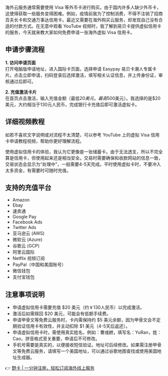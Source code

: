 海外云服务通常需要使用 Visa 等外币卡进行购买。由于国内许多人缺少外币卡，这使得获取一些服务变得困难。例如，疫情前我为了控制消费，不得不注销了招商百夫长卡和交通万事达信用卡。最近又需要在海外购买云服务，却发现自己没有合适的付款方式。在无意中观看 YouTube 视频时，我了解到易贝卡提供虚拟信用卡的服务，今天就来教大家如何免费申请一张海外虚拟 Visa 信用卡。

## 申请步骤流程

**1. 访问申请页面**  
打开电脑版申请地址，进入国际卡页面，选择申请 Easypay 易贝卡潮人专属卡片。点击立即申请，扫码登录后选择激活，填写相关认证信息，并上传身份证，审核通过后即可。

**2. 充值激活卡片**  
在首页点击激活，输入充值金额（最低$20美元，最高$500美元）。我选择的是$20美元，大约相当于130元人民币，完成银行卡充值后即可激活虚拟卡。

## 详细视频教程

如若不喜欢文字说明或对流程不太清楚，可以参考 YouTube 上的虚拟 Visa 信用卡申请教程视频，帮助你更好理解流程。

使用虚拟信用卡的体验，我认为它更像是一张储蓄卡。由于无法透支，所以不完全算是信用卡，但使用起来还是相当安全。交易时需要确保和收款网站的信息一致，交易状态会显示为“处理中”，一般需要4-5天完成。平时使用虚拟卡时，不要冲入太多资金，有需要时可随时充值。

## 支持的充值平台

- Amazon
- Ebay
- 速卖通
- Google Pay
- Facebook Ads
- Twitter Ads
- 亚马逊云 (AWS)
- 微软云 (Azure)
- 谷歌云 (GCP)
- 阿里云国际
- Netflix 视频订阅
- PayPal（中国和美国账号）
- 微信钱包 
- 支付宝钱包

## 注意事项说明

- 申请虚拟信用卡需要充值 $20 美元（约￥130人民币）以完成激活。
- 激活后如需赎回 $20 美元，可能会有低额手续费。
- 申请甲骨文等免费云服务时，卡内需保持约 $5 美元余额，因为甲骨文会不定期验证信用卡有效性，并主动扣除 $1 美元（4-5天后返还）。
- 申请虚拟信用卡时，需使用真实姓名，例如：曹彧繎，填写名：YuRan，姓：Cao，拼音格式至关重要，申请后不可修改。
- 手机号需要是真实的，以便接收短信验证。地址可后续修改。如果需注册甲骨文等免费云服务，请填写一个美国地址，可以通过谷歌地图查找或使用美国地址生成器。

👉 [野卡 | 一分钟注册，轻松订阅海外线上服务](https://bit.ly/bewildcard)